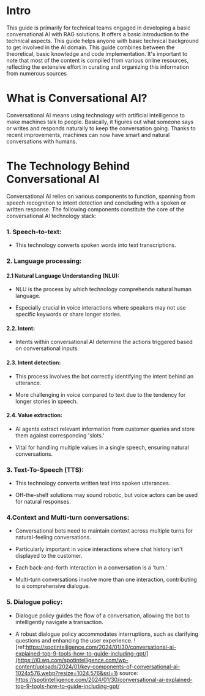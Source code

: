 # Intro

This guide is primarily for technical teams engaged in developing a basic conversational AI with RAG solutions. It offers a basic introduction to the technical aspects.
This guide helps anyone with basic technical background to get involved in the AI domain.
This guide combines between the theoretical, basic knowledge and code implementation.
It's important to note that most of the content is compiled from various online resources, reflecting the extensive effort in
curating and organizing this information from numerous sources
# What is Conversational AI?

Conversational AI means using technology with artificial intelligence to make machines talk to people. Basically, it figures out what someone says or writes and responds naturally to keep the conversation going. Thanks to recent improvements, machines can now have smart and natural conversations with humans.


# The Technology Behind Conversational AI

Conversational AI relies on various components to function, spanning from speech recognition to intent detection and concluding with a spoken or written response. The following components constitute the core of the conversational AI technology stack:

### 1. Speech-to-text:

- This technology converts spoken words into text transcriptions.

### 2. Language processing:
#### 2.1 Natural Language Understanding (NLU):

- NLU is the process by which technology comprehends natural human language.

- Especially crucial in voice interactions where speakers may not use specific keywords or share longer stories.


#### 2.2. Intent:

- Intents within conversational AI determine the actions triggered based on conversational inputs.

#### 2.3. Intent detection:

- This process involves the bot correctly identifying the intent behind an utterance.

- More challenging in voice compared to text due to the tendency for longer stories in speech.

#### 2.4. Value extraction:

- AI agents extract relevant information from customer queries and store them against corresponding 'slots.'

- Vital for handling multiple values in a single speech, ensuring natural conversations.

### 3. Text-To-Speech (TTS):

- This technology converts written text into spoken utterances.

- Off-the-shelf solutions may sound robotic, but voice actors can be used for natural responses.

### 4.Context and Multi-turn conversations:


- Conversational bots need to maintain context across multiple turns for natural-feeling conversations.

- Particularly important in voice interactions where chat history isn't displayed to the customer.
- Each back-and-forth interaction in a conversation is a 'turn.'

- Multi-turn conversations involve more than one interaction, contributing to a comprehensive dialogue.



### 5. Dialogue policy:

- Dialogue policy guides the flow of a conversation, allowing the bot to intelligently navigate a transaction.

- A robust dialogue policy accommodates interruptions, such as clarifying questions and enhancing the user experience.
![ref:https://spotintelligence.com/2024/01/30/conversational-ai-explained-top-9-tools-how-to-guide-including-gpt/](https://i0.wp.com/spotintelligence.com/wp-content/uploads/2024/01/key-components-of-conversational-ai-1024x576.webp?resize=1024,576&ssl=1)
source: https://spotintelligence.com/2024/01/30/conversational-ai-explained-top-9-tools-how-to-guide-including-gpt/
